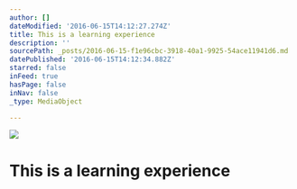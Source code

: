 ```yaml
---
author: []
dateModified: '2016-06-15T14:12:27.274Z'
title: This is a learning experience
description: ''
sourcePath: _posts/2016-06-15-f1e96cbc-3918-40a1-9925-54ace11941d6.md
datePublished: '2016-06-15T14:12:34.882Z'
starred: false
inFeed: true
hasPage: false
inNav: false
_type: MediaObject

---
```

![](https://the-grid-user-content.s3-us-west-2.amazonaws.com/7cdec33f-f092-407c-b887-e454b43687e4.jpg)

# This is a learning experience